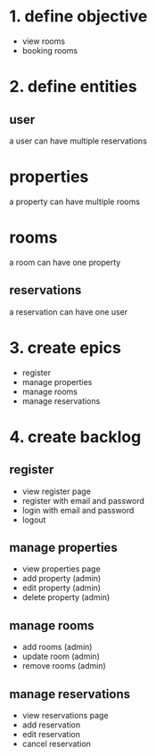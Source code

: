 # 1. define objective
- view rooms
- booking rooms

# 2. define entities

## user
a user can have multiple reservations

# properties
a property can have multiple rooms

# rooms
a room can have one property

## reservations
a reservation can have one user

# 3. create epics
- register
- manage properties
- manage rooms
- manage reservations

# 4. create backlog

## register
- view register page
- register with email and password
- login with email and password
- logout

## manage properties
- view properties page
- add property (admin)
- edit property (admin)
- delete property (admin)

## manage rooms
- add rooms (admin)
- update room (admin)
- remove rooms (admin)

## manage reservations
- view reservations page
- add reservation
- edit reservation
- cancel reservation
